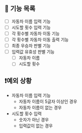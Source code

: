 ## 🔧 기능 목록

- [ ] 자동차 이름 입력 기능
- [ ] 시도할 횟수 입력 기능
- [ ] 각 횟수별 자동차 이동 기능
- [ ] 각 횟수별 자동차 이동 출력 기능
- [ ] 최종 우승자 판별 기능
- [ ] 입력값 유효성 판별 기능
  - [ ] 자동차 이름
  - [ ] 시도할 횟수

## ❗예외 상황

- 자동차 이름 입력 기능
  - 자동차 이름이 5글자 이상인 경우
  - 자동차 이름이 없는 경우
- 시도할 횟수 입력
  - 숫자가 아닌 경우
  - 입력값이 없는 경우
